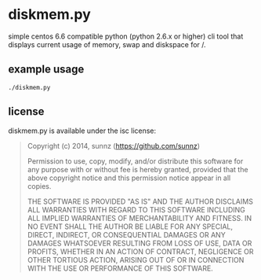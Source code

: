 diskmem.py
==========

simple centos 6.6 compatible python (python 2.6.x or higher) cli tool that displays current usage of memory, swap and diskspace for /.

## example usage

```
./diskmem.py
```

## license

diskmem.py is available under the isc license:

> Copyright (c) 2014, sunnz (https://github.com/sunnz)
> 
> Permission to use, copy, modify, and/or distribute this software for any
> purpose with or without fee is hereby granted, provided that the above
> copyright notice and this permission notice appear in all copies.
> 
> THE SOFTWARE IS PROVIDED "AS IS" AND THE AUTHOR DISCLAIMS ALL WARRANTIES
> WITH REGARD TO THIS SOFTWARE INCLUDING ALL IMPLIED WARRANTIES OF
> MERCHANTABILITY AND FITNESS. IN NO EVENT SHALL THE AUTHOR BE LIABLE FOR
> ANY SPECIAL, DIRECT, INDIRECT, OR CONSEQUENTIAL DAMAGES OR ANY DAMAGES
> WHATSOEVER RESULTING FROM LOSS OF USE, DATA OR PROFITS, WHETHER IN AN
> ACTION OF CONTRACT, NEGLIGENCE OR OTHER TORTIOUS ACTION, ARISING OUT OF
> OR IN CONNECTION WITH THE USE OR PERFORMANCE OF THIS SOFTWARE.
